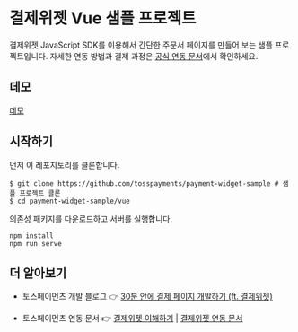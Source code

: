 # 결제위젯 Vue 샘플 프로젝트

결제위젯 JavaScript SDK를 이용해서 간단한 주문서 페이지를 만들어 보는 샘플 프로젝트입니다. 자세한 연동 방법과 결제 과정은 [공식 연동 문서](https://docs.tosspayments.com/guides/payment-widget/integration)에서 확인하세요.

## 데모

[데모](https://codesandbox.io/s/payment-widget-vue-sample-ph0nvp)

## 시작하기

먼저 이 레포지토리를 클론합니다.

```
$ git clone https://github.com/tosspayments/payment-widget-sample # 샘플 프로젝트 클론
$ cd payment-widget-sample/vue
```

의존성 패키지를 다운로드하고 서버를 실행합니다.

```
npm install
npm run serve
```

## 더 알아보기

- 토스페이먼츠 개발 블로그 👉 [30분 안에 결제 페이지 개발하기 (ft. 결제위젯)](https://velog.io/@tosspayments/결제위젯으로-30분안에-결제-페이지-개발하기)

- 토스페이먼츠 연동 문서 👉 [결제위젯 이해하기](https://docs.tosspayments.com/guides/payment-widget/overview) | [결제위젯 연동 문서](https://docs.tosspayments.com/guides/payment-widget/integration)
